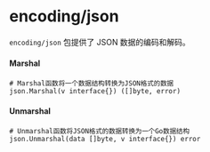 # encoding/json

`encoding/json` 包提供了 JSON 数据的编码和解码。

#### Marshal
    
    # Marshal函数将一个数据结构转换为JSON格式的数据
    json.Marshal(v interface{}) ([]byte, error)

#### Unmarshal
    
    # Unmarshal函数将JSON格式的数据转换为一个Go数据结构
    json.Unmarshal(data []byte, v interface{}) error